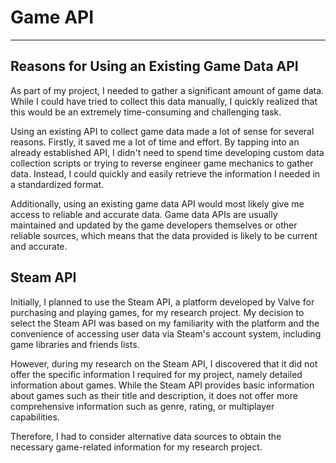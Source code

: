 
# Game API

***

## Reasons for Using an Existing Game Data API

As part of my project, I needed to gather a significant amount of game data. While I could have tried to collect this data manually, I quickly realized that this would be an extremely time-consuming and challenging task.

Using an existing API to collect game data made a lot of sense for several reasons. Firstly, it saved me a lot of time and effort. By tapping into an already established API, I didn't need to spend time developing custom data collection scripts or trying to reverse engineer game mechanics to gather data. Instead, I could quickly and easily retrieve the information I needed in a standardized format.

Additionally, using an existing game data API would most likely give me access to reliable and accurate data. Game data APIs are usually maintained and updated by the game developers themselves or other reliable sources, which means that the data provided is likely to be current and accurate.

## Steam API

Initially, I planned to use the Steam API, a platform developed by Valve for purchasing and playing games, for my research project. My decision to select the Steam API was based on my familiarity with the platform and the convenience of accessing user data via Steam's account system, including game libraries and friends lists.

However, during my research on the Steam API, I discovered that it did not offer the specific information I required for my project, namely detailed information about games. While the Steam API provides basic information about games such as their title and description, it does not offer more comprehensive information such as genre, rating, or multiplayer capabilities.

Therefore, I had to consider alternative data sources to obtain the necessary game-related information for my research project.
